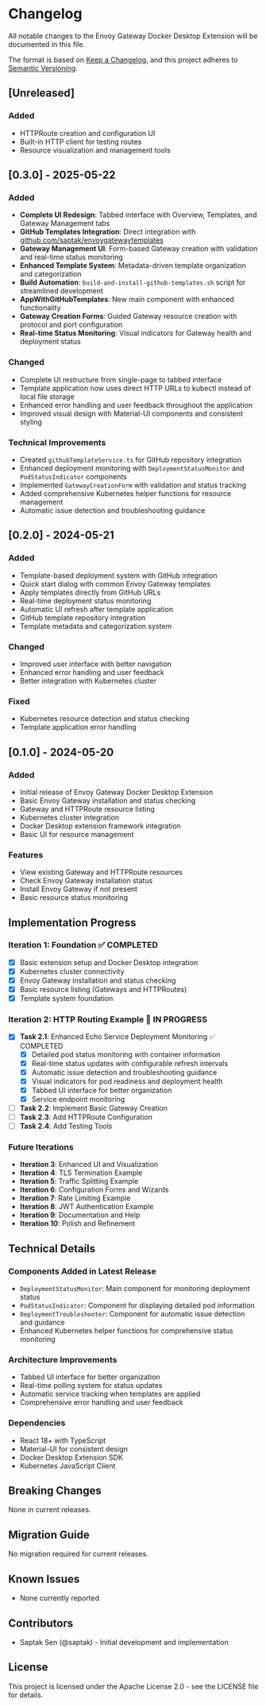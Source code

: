 # Changelog

All notable changes to the Envoy Gateway Docker Desktop Extension will be documented in this file.

The format is based on [Keep a Changelog](https://keepachangelog.com/en/1.0.0/),
and this project adheres to [Semantic Versioning](https://semver.org/spec/v2.0.0.html).

## [Unreleased]

### Added
- HTTPRoute creation and configuration UI
- Built-in HTTP client for testing routes
- Resource visualization and management tools

## [0.3.0] - 2025-05-22

### Added
- **Complete UI Redesign**: Tabbed interface with Overview, Templates, and Gateway Management tabs
- **GitHub Templates Integration**: Direct integration with [github.com/saptak/envoygatewaytemplates](https://github.com/saptak/envoygatewaytemplates)
- **Gateway Management UI**: Form-based Gateway creation with validation and real-time status monitoring
- **Enhanced Template System**: Metadata-driven template organization and categorization
- **Build Automation**: `build-and-install-github-templates.sh` script for streamlined development
- **AppWithGitHubTemplates**: New main component with enhanced functionality
- **Gateway Creation Forms**: Guided Gateway resource creation with protocol and port configuration
- **Real-time Status Monitoring**: Visual indicators for Gateway health and deployment status

### Changed
- Complete UI restructure from single-page to tabbed interface
- Template application now uses direct HTTP URLs to kubectl instead of local file storage
- Enhanced error handling and user feedback throughout the application
- Improved visual design with Material-UI components and consistent styling

### Technical Improvements
- Created `githubTemplateService.ts` for GitHub repository integration
- Enhanced deployment monitoring with `DeploymentStatusMonitor` and `PodStatusIndicator` components
- Implemented `GatewayCreationForm` with validation and status tracking
- Added comprehensive Kubernetes helper functions for resource management
- Automatic issue detection and troubleshooting guidance

## [0.2.0] - 2024-05-21

### Added
- Template-based deployment system with GitHub integration
- Quick start dialog with common Envoy Gateway templates
- Apply templates directly from GitHub URLs
- Real-time deployment status monitoring
- Automatic UI refresh after template application
- GitHub template repository integration
- Template metadata and categorization system

### Changed
- Improved user interface with better navigation
- Enhanced error handling and user feedback
- Better integration with Kubernetes cluster

### Fixed
- Kubernetes resource detection and status checking
- Template application error handling

## [0.1.0] - 2024-05-20

### Added
- Initial release of Envoy Gateway Docker Desktop Extension
- Basic Envoy Gateway installation and status checking
- Gateway and HTTPRoute resource listing
- Kubernetes cluster integration
- Docker Desktop extension framework integration
- Basic UI for resource management

### Features
- View existing Gateway and HTTPRoute resources
- Check Envoy Gateway installation status
- Install Envoy Gateway if not present
- Basic resource status monitoring

## Implementation Progress

### Iteration 1: Foundation ✅ COMPLETED
- [x] Basic extension setup and Docker Desktop integration
- [x] Kubernetes cluster connectivity
- [x] Envoy Gateway installation and status checking
- [x] Basic resource listing (Gateways and HTTPRoutes)
- [x] Template system foundation

### Iteration 2: HTTP Routing Example 🚧 IN PROGRESS
- [x] **Task 2.1**: Enhanced Echo Service Deployment Monitoring ✅ COMPLETED
  - [x] Detailed pod status monitoring with container information
  - [x] Real-time status updates with configurable refresh intervals
  - [x] Automatic issue detection and troubleshooting guidance
  - [x] Visual indicators for pod readiness and deployment health
  - [x] Tabbed UI interface for better organization
  - [x] Service endpoint monitoring
- [ ] **Task 2.2**: Implement Basic Gateway Creation
- [ ] **Task 2.3**: Add HTTPRoute Configuration
- [ ] **Task 2.4**: Add Testing Tools

### Future Iterations
- **Iteration 3**: Enhanced UI and Visualization
- **Iteration 4**: TLS Termination Example
- **Iteration 5**: Traffic Splitting Example
- **Iteration 6**: Configuration Forms and Wizards
- **Iteration 7**: Rate Limiting Example
- **Iteration 8**: JWT Authentication Example
- **Iteration 9**: Documentation and Help
- **Iteration 10**: Polish and Refinement

## Technical Details

### Components Added in Latest Release
- `DeploymentStatusMonitor`: Main component for monitoring deployment status
- `PodStatusIndicator`: Component for displaying detailed pod information
- `DeploymentTroubleshooter`: Component for automatic issue detection and guidance
- Enhanced Kubernetes helper functions for comprehensive status monitoring

### Architecture Improvements
- Tabbed UI interface for better organization
- Real-time polling system for status updates
- Automatic service tracking when templates are applied
- Comprehensive error handling and user feedback

### Dependencies
- React 18+ with TypeScript
- Material-UI for consistent design
- Docker Desktop Extension SDK
- Kubernetes JavaScript Client

## Breaking Changes

None in current releases.

## Migration Guide

No migration required for current releases.

## Known Issues

- None currently reported

## Contributors

- Saptak Sen (@saptak) - Initial development and implementation

## License

This project is licensed under the Apache License 2.0 - see the LICENSE file for details.

